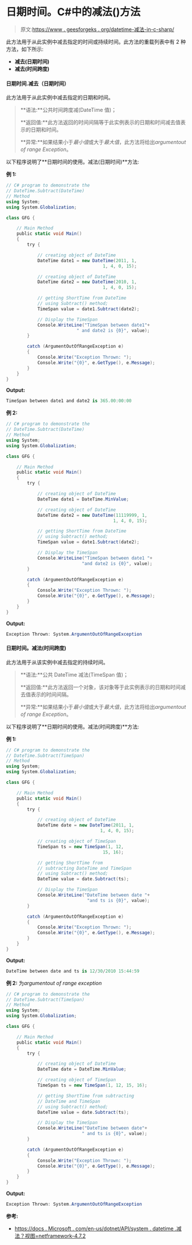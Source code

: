 # 日期时间。C#中的减法()方法

> 原文:[https://www . geesforgeks . org/datetime-减法-in-c-sharp/](https://www.geeksforgeeks.org/datetime-subtract-method-in-c-sharp/)

此方法用于从此实例中减去指定的时间或持续时间。此方法的重载列表中有 2 种方法，如下所示:

*   **减去(日期时间)**
*   **减去(时间跨度)**

#### 日期时间.减去（日期时间）

此方法用于从此实例中减去指定的日期和时间。

> **语法:**公共时间跨度减(DateTime 值)；
> 
> **返回值:**此方法返回的时间间隔等于此实例表示的日期和时间减去值表示的日期和时间。
> 
> **异常:**如果结果小于*最小值*或大于*最大值*，此方法将给出*argumentout of range Exception*。

以下程序说明了**日期时间的使用。减法(日期时间)**方法:

**例 1:**

```cs
// C# program to demonstrate the
// DateTime.Subtract(DateTime)
// Method
using System;
using System.Globalization;

class GFG {

    // Main Method
    public static void Main()
    {
        try {

            // creating object of DateTime
            DateTime date1 = new DateTime(2011, 1,
                                     1, 4, 0, 15);

            // creating object of DateTime
            DateTime date2 = new DateTime(2010, 1,
                                     1, 4, 0, 15);

            // getting ShortTime from DateTime
            // using Subtract() method;
            TimeSpan value = date1.Subtract(date2);

            // Display the TimeSpan
            Console.WriteLine("TimeSpan between date1"+
                           " and date2 is {0}", value);
        }

        catch (ArgumentOutOfRangeException e) 
        {
            Console.Write("Exception Thrown: ");
            Console.Write("{0}", e.GetType(), e.Message);
        }
    }
}
```

**Output:**

```cs
TimeSpan between date1 and date2 is 365.00:00:00

```

**例 2:**

```cs
// C# program to demonstrate the
// DateTime.Subtract(DateTime)
// Method
using System;
using System.Globalization;

class GFG {

    // Main Method
    public static void Main()
    {
        try {

            // creating object of DateTime
            DateTime date1 = DateTime.MinValue;

            // creating object of DateTime
            DateTime date2 = new DateTime(11119999, 1,
                                         1, 4, 0, 15);

            // getting ShortTime from DateTime
            // using Subtract() method;
            TimeSpan value = date1.Subtract(date2);

            // Display the TimeSpan
            Console.WriteLine("TimeSpan between date1 "+
                             "and date2 is {0}", value);
        }

        catch (ArgumentOutOfRangeException e) 
        {
            Console.Write("Exception Thrown: ");
            Console.Write("{0}", e.GetType(), e.Message);
        }
    }
}
```

**Output:**

```cs
Exception Thrown: System.ArgumentOutOfRangeException

```

#### 日期时间。减法(时间跨度)

此方法用于从该实例中减去指定的持续时间。

> **语法:**公共 DateTime 减法(TimeSpan 值)；
> 
> **返回值:**此方法返回一个对象，该对象等于此实例表示的日期和时间减去值表示的时间间隔。
> 
> **异常:**如果结果小于*最小值*或大于*最大值*，此方法将给出*argumentout of range Exception*。

以下程序说明了**日期时间的使用。减法(时间跨度)**方法:

**例 1:**

```cs
// C# program to demonstrate the
// DateTime.Subtract(TimeSpan)
// Method
using System;
using System.Globalization;

class GFG {

    // Main Method
    public static void Main()
    {
        try {

            // creating object of DateTime
            DateTime date = new DateTime(2011, 1,
                                    1, 4, 0, 15);

            // creating object of TimeSpan
            TimeSpan ts = new TimeSpan(1, 12,
                                     15, 16);

            // getting ShortTime from 
            // subtracting DateTime and TimeSpan
            // using Subtract() method;
            DateTime value = date.Subtract(ts);

            // Display the TimeSpan
            Console.WriteLine("DateTime between date "+
                               "and ts is {0}", value);
        }

        catch (ArgumentOutOfRangeException e) 
        {
            Console.Write("Exception Thrown: ");
            Console.Write("{0}", e.GetType(), e.Message);
        }
    }
}
```

**Output:**

```cs
DateTime between date and ts is 12/30/2010 15:44:59

```

**例 2:** 为*argumentout of range exception*

```cs
// C# program to demonstrate the
// DateTime.Subtract(TimeSpan)
// Method
using System;
using System.Globalization;

class GFG {

    // Main Method
    public static void Main()
    {
        try {

            // creating object of DateTime
            DateTime date = DateTime.MinValue;

            // creating object of TimeSpan
            TimeSpan ts = new TimeSpan(1, 12, 15, 16);

            // getting ShortTime from subtracting 
            // DateTime and TimeSpan
            // using Subtract() method;
            DateTime value = date.Subtract(ts);

            // Display the TimeSpan
            Console.WriteLine("DateTime between date"+
                             " and ts is {0}", value);
        }

        catch (ArgumentOutOfRangeException e)
        {
            Console.Write("Exception Thrown: ");
            Console.Write("{0}", e.GetType(), e.Message);
        }
    }
}
```

**Output:**

```cs
Exception Thrown: System.ArgumentOutOfRangeException

```

**参考:**

*   [https://docs . Microsoft . com/en-us/dotnet/API/system . datetime .减法？视图=netframework-4.7.2](https://docs.microsoft.com/en-us/dotnet/api/system.datetime.subtract?view=netframework-4.7.2)